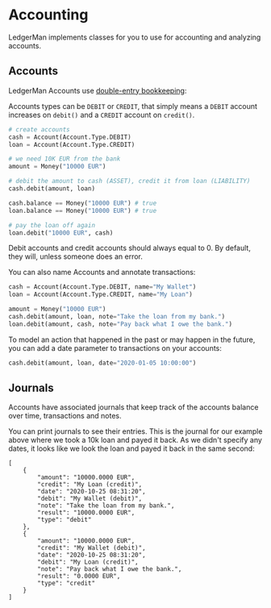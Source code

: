 
# Accounting

LedgerMan implements classes for you to use for accounting and analyzing accounts.

## Accounts

LedgerMan Accounts use [double-entry bookkeeping](https://en.wikipedia.org/wiki/Double-entry_bookkeeping):

Accounts types can be `DEBIT` or `CREDIT`, that simply means a `DEBIT` account increases on `debit()` and a `CREDIT` account on `credit()`.

```python
# create accounts
cash = Account(Account.Type.DEBIT)
loan = Account(Account.Type.CREDIT)

# we need 10K EUR from the bank
amount = Money("10000 EUR")

# debit the amount to cash (ASSET), credit it from loan (LIABILITY)
cash.debit(amount, loan)

cash.balance == Money("10000 EUR") # true
loan.balance == Money("10000 EUR") # true

# pay the loan off again
loan.debit("10000 EUR", cash)
```

Debit accounts and credit accounts should always equal to 0.
By default, they will, unless someone does an error.

You can also name Accounts and annotate transactions:

```python
cash = Account(Account.Type.DEBIT, name="My Wallet")
loan = Account(Account.Type.CREDIT, name="My Loan")

amount = Money("10000 EUR")
cash.debit(amount, loan, note="Take the loan from my bank.")
loan.debit(amount, cash, note="Pay back what I owe the bank.")
```

To model an action that happened in the past or may happen in the future, you can add a date parameter to transactions on your accounts:

```python
cash.debit(amount, loan, date="2020-01-05 10:00:00")
```

## Journals

Accounts have associated journals that keep track of the accounts balance over time, transactions and notes.

You can print journals to see their entries. This is the journal for our example above where we took a 10k loan and payed it back. As we didn't specify any dates, it looks like we look the loan and payed it back in the same second:

```
[
    {
        "amount": "10000.0000 EUR",
        "credit": "My Loan (credit)",
        "date": "2020-10-25 08:31:20",
        "debit": "My Wallet (debit)",
        "note": "Take the loan from my bank.",
        "result": "10000.0000 EUR",
        "type": "debit"
    },
    {
        "amount": "10000.0000 EUR",
        "credit": "My Wallet (debit)",
        "date": "2020-10-25 08:31:20",
        "debit": "My Loan (credit)",
        "note": "Pay back what I owe the bank.",
        "result": "0.0000 EUR",
        "type": "credit"
    }
]
```
